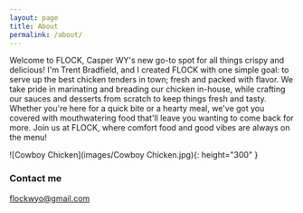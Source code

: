 ```yaml
---
layout: page
title: About
permalink: /about/
---
```


Welcome to FLOCK, Casper WY's new go-to spot for all things crispy and delicious! I'm Trent Bradfield, and I created FLOCK with one simple goal: to serve up the best chicken tenders in town; fresh and packed with flavor. We take pride in marinating and breading our chicken in-house, while crafting our sauces and desserts from scratch to keep things fresh and tasty. Whether you're here for a quick bite or a hearty meal, we've got you covered with mouthwatering food that'll leave you wanting to come back for more. Join us at FLOCK, where comfort food and good vibes are always on the menu!


![Cowboy Chicken](images/Cowboy Chicken.jpg){: height="300" }

### Contact me

[flockwyo@gmail.com](mailto:email@domain.com)
